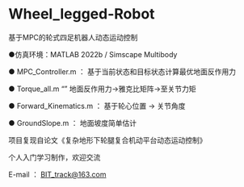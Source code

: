 # Wheel_legged-Robot
基于MPC的轮式四足机器人动态运动控制

●仿真环境：MATLAB 2022b / Simscape Multibody

● MPC_Controller.m ： 基于当前状态和目标状态计算最优地面反作用力

● Torque_all.m “” 地面反作用力->雅克比矩阵->至关节力矩

● Forward_Kinematics.m ： 基于轮心位置 -> 关节角度

● GroundSlope.m ： 地面坡度简单估计

项目复现自论文《复杂地形下轮腿复合机动平台动态运动控制》

个人入门学习制作，欢迎交流

 E-mail ： BIT_track@163.com
